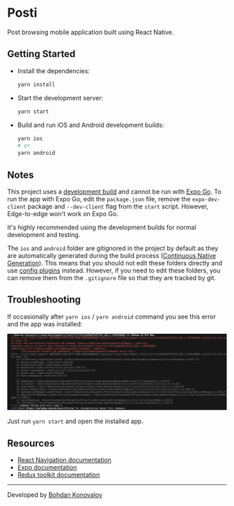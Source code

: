 # Posti

Post browsing mobile application built using React Native.

## Getting Started

- Install the dependencies:

  ```sh
  yarn install
  ```

- Start the development server:

  ```sh
  yarn start
  ```

- Build and run iOS and Android development builds:

  ```sh
  yarn ios
  # or
  yarn android
  ```

## Notes

This project uses a [development build](https://docs.expo.dev/develop/development-builds/introduction/) and cannot be run with [Expo Go](https://expo.dev/go). To run the app with Expo Go, edit the `package.json` file, remove the `expo-dev-client` package and `--dev-client` flag from the `start` script. However, Edge-to-edge won't work on Expo Go.

It's highly recommended using the development builds for normal development and testing.

The `ios` and `android` folder are gitignored in the project by default as they are automatically generated during the build process ([Continuous Native Generation](https://docs.expo.dev/workflow/continuous-native-generation/)). This means that you should not edit these folders directly and use [config plugins](https://docs.expo.dev/config-plugins/) instead. However, if you need to edit these folders, you can remove them from the `.gitignore` file so that they are tracked by git.

## Troubleshooting

If occasionally after `yarn ios` / `yarn android` command you see this error and the app was installed:

![Error message](./assets/possible-error.png)

Just run `yarn start` and open the installed app.

## Resources

- [React Navigation documentation](https://reactnavigation.org/)
- [Expo documentation](https://docs.expo.dev/)
- [Redux toolkit documentation](https://redux-toolkit.js.org/)

---

Developed by [Bohdan Konovalov](https://github.com/bohdan-konovalov)
